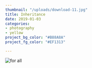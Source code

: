 ```yaml
---
thumbnail: "/uploads/download-11.jpg"
title: Inheritance
date: 2019-01-03
categories:
- photography
- yellow
project_bg_color: "#B88A8A"
project_fg_color: "#EF1313"

---
```

![for all](/uploads/markus-spiske-516263-unsplash.jpg "Management")